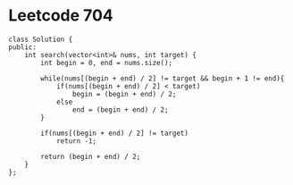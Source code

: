 # Leetcode 704
    class Solution {
    public:
        int search(vector<int>& nums, int target) {
            int begin = 0, end = nums.size();

            while(nums[(begin + end) / 2] != target && begin + 1 != end){
                if(nums[(begin + end) / 2] < target)
                    begin = (begin + end) / 2;
                else
                    end = (begin + end) / 2;
            }

            if(nums[(begin + end) / 2] != target)
                return -1;

            return (begin + end) / 2;
        }
    };

